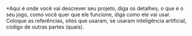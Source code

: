 *Aqui é onde você vai descrever seu projeto, diga os detalhes, o que é o seu jogo, como você quer que ele funcione, diga como ele vai usar. Coloque as referências, sites que usaram, se usaram inteligência artificial, código de outras partes (quais).
